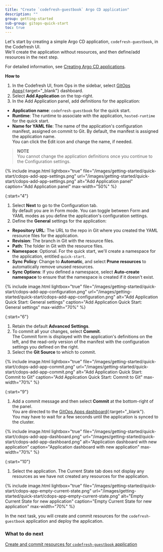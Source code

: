 ```yaml
---
title: "Create `codefresh-guestbook` Argo CD application"
description: ""
group: getting-started
sub-group: gitops-quick-start
toc: true
---
```


Let's start by creating a simple Argo CD application, `codefresh-guestbook`, in the Codefresh UI.  
We'll create the application without resources, and then define/add resources in the next step.  


For detailed information, see [Creating Argo CD applications]({{site.baseurl}}/docs/deployments/gitops/create-application/).


**How to**  


1. In the Codefresh UI, from Ops in the sidebar, select [GitOps Apps](https://g.codefresh.io/2.0/applications-dashboard?sort=desc-lastUpdated){:target="\_blank"} dashboard.
1. Select **Add Application** on the top-right.
1. In the Add Application panel, add definitions for the application:
  * **Application name**: `codefresh-guestbook` for the quick start.
  * **Runtime**: The runtime to associate with the application, `hosted-runtime` for the quick start.  
  * **Name for YAML file**: The name of the application's configuration manifest, assigned on commit to Git. By default, the manifest is assigned the application name.  
    You can click the Edit icon and change the name, if needed.

  >**NOTE**  
  You cannot change the application definitions once you continue to the Configuration settings.

{% include 
   image.html 
   lightbox="true" 
   file="/images/getting-started/quick-start/cdops-add-app-settings.png" 
   url="/images/getting-started/quick-start/cdops-add-app-settings.png" 
   alt="Add Application panel" 
   caption="Add Application panel"
   max-width="50%" 
   %} 

{:start="4"}
1. Select **Next** to go to the Configuration tab.  
  By default you are in Form mode. You can toggle between Form and YAML modes as you define the application's configuration settings.
1. Define the **General** settings for the application: 
  * **Repository URL**: The URL to the repo in Git where you created the YAML resource files for the application.
  * **Revision**: The branch in Git with the resource files.
  * **Path**: The folder in Git with the resource files.
  * **Namespace**: Optional. For the quick start, we'll create a namespace for the application, entitled `quick-start`. 
  * **Sync Policy**: Change to **Automatic**, and select **Prune resources** to automatically remove unused resources.
  * **Sync Options**: If you defined a namespace, select **Auto-create namespace** to ensure that the namespace is created if it doesn't exist. 
 
{% include 
   image.html 
   lightbox="true" 
   file="/images/getting-started/quick-start/cdops-add-app-configuration.png" 
   url="/images/getting-started/quick-start/cdops-add-app-configuration.png" 
   alt="Add Application Quick Start: General settings" 
   caption="Add Application Quick Start: General settings"
   max-width="70%" 
   %} 


{:start="6"}
1. Retain the default **Advanced Settings**.  
1. To commit all your changes, select **Commit**.  
  The Commit form is displayed with the application's definitions on the left, and the read-only version of the manifest with the configuration settings you defined on the right.
1. Select the **Git Source** to which to commit.

{% include 
   image.html 
   lightbox="true" 
   file="/images/getting-started/quick-start/cdops-add-app-commit.png" 
   url="/images/getting-started/quick-start/cdops-add-app-commit.png" 
   alt="Add Application Quick Start: Commit to Git" 
   caption="Add Application Quick Start: Commit to Git"
   max-width="70%" 
   %} 

{:start="9"} 
1. Add a commit message and then select **Commit** at the bottom-right of the panel.  
  You are directed to the [GitOps Apps dashboard](https://g.codefresh.io/2.0/applications-dashboard?sort=desc-lastUpdated){:target="\_blank"}.  
  You may have to wait for a few seconds until the application is synced to the cluster.

  {% include 
   image.html 
   lightbox="true" 
   file="/images/getting-started/quick-start/cdops-add-app-dashboard.png" 
   url="/images/getting-started/quick-start/cdops-add-app-dashboard.png" 
   alt="Application dashboard with new application" 
   caption="Application dashboard with new application"
   max-width="70%" 
   %} 

{:start="10"}
1. Select the application. The Current State tab does not display any resources as we have not created any resources for the application. 

  {% include 
   image.html 
   lightbox="true" 
   file="/images/getting-started/quick-start/cdops-app-empty-current-state.png" 
   url="/images/getting-started/quick-start/cdops-app-empty-current-state.png" 
   alt="Empty Current State for new application" 
   caption="Empty Current State for new application"
   max-width="70%" 
   %}
  

In the next task, you will create and commit resources for the `codefresh-guestbook` application and deploy the application. 


### What to do next
[Create and commit resources for `codefresh-guestbook` application]({{site.baseurl}}/docs/quick-start/gitops-quick-start/create-app-specs/)

